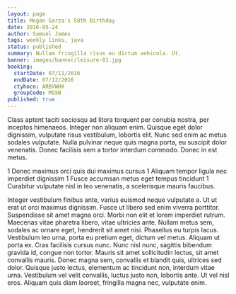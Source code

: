 ```yaml
---
layout: page
title: Megan Garza's 58th Birthday
date: 2016-05-24
author: Samuel James
tags: weekly links, java
status: published
summary: Nullam fringilla risus eu dictum vehicula. Ut.
banner: images/banner/leisure-01.jpg
booking:
  startDate: 07/11/2016
  endDate: 07/12/2016
  ctyhocn: ARBVWHX
  groupCode: MG5B
published: true
---
```

Class aptent taciti sociosqu ad litora torquent per conubia nostra, per inceptos himenaeos. Integer non aliquam enim. Quisque eget dolor dignissim, vulputate risus vestibulum, lobortis elit. Nunc sed enim ac metus sodales vulputate. Nulla pulvinar neque quis magna porta, eu suscipit dolor venenatis. Donec facilisis sem a tortor interdum commodo. Donec in est metus.

1 Donec maximus orci quis dui maximus cursus
1 Aliquam tempor ligula nec imperdiet dignissim
1 Fusce accumsan metus eget tempus tincidunt
1 Curabitur vulputate nisl in leo venenatis, a scelerisque mauris faucibus.

Integer vestibulum finibus ante, varius euismod neque vulputate a. Ut ut erat ut orci maximus dignissim. Fusce ut libero sed enim viverra porttitor. Suspendisse sit amet magna orci. Morbi non elit et lorem imperdiet rutrum. Maecenas vitae pharetra libero, vitae ultricies ante. Nullam metus sem, sodales ac ornare eget, hendrerit sit amet nisi. Phasellus eu turpis lacus. Vestibulum leo urna, porta eu pretium eget, dictum vel metus.
Aliquam ut porta ex. Cras facilisis cursus nunc. Nunc nisl nunc, sagittis bibendum gravida id, congue non tortor. Mauris sit amet sollicitudin lectus, sit amet convallis mauris. Donec magna sem, convallis et blandit quis, ultrices sed dolor. Quisque justo lectus, elementum ac tincidunt non, interdum vitae urna. Vestibulum vel velit convallis, luctus justo non, lobortis ante. Ut vel nisl eros. Aliquam quis diam laoreet, fringilla magna nec, vulputate enim.

